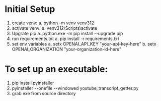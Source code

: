 # Initial Setup
1. create venv: 
    a. python -m venv venv312
2. activate venv:
    a. venv312\Scripts\activate 
3. Upgrate pip
    a. python.exe -m pip install --upgrade pip
4. run requirements.txt
    a. pip install -r requirements.txt
5. set env variables
    a. setx OPENAI_API_KEY "your-api-key-here"
    b. setx OPENAI_ORGANIZATION "your-organization-id-here"


# To set up an executable:
1. pip install pyinstaller
2. pyinstaller --onefile --windowed youtube_transcript_getter.py
3. grab exe from source directory